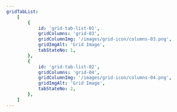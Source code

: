 ```yaml
---
gridTabList:
    [
        {
            id: 'grid-tab-list-01',
            gridColumns: 'grid-03',
            gridColumnImg: '/images/grid-icon/columns-03.png',
            gridImgAlt: 'Grid Image',
            tabStateNo: 1,
        },
        {
            id: 'grid-tab-list-02',
            gridColumns: 'grid-04',
            gridColumnImg: '/images/grid-icon/columns-04.png',
            gridImgAlt: 'Grid Image',
            tabStateNo: 2,
        },
    ]
---
```


